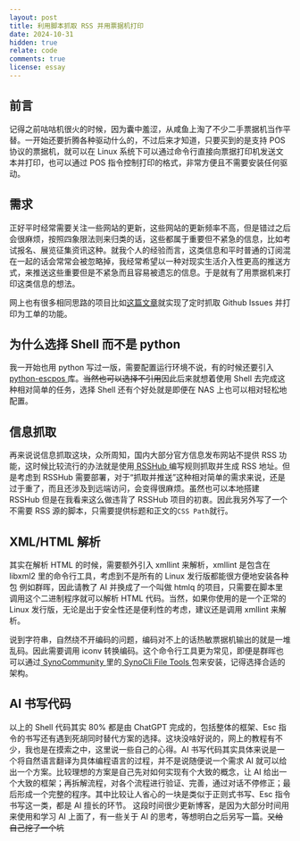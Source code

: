 ```yaml
---
layout: post
title: 利用脚本抓取 RSS 并用票据机打印
date: 2024-10-31
hidden: true
relate: code
comments: true
license: essay
---
```


## 前言

记得之前咕咕机很火的时候，因为囊中羞涩，从咸鱼上淘了不少二手票据机当作平替。一开始还要折腾各种驱动什么的，不过后来才知道，只要买到的是支持 POS 协议的票据机，就可以在 Linux 系统下可以通过命令行直接向票据打印机发送文本并打印，也可以通过 POS 指令控制打印的格式，非常方便且不需要安装任何驱动。

## 需求

正好平时经常需要关注一些网站的更新，这些网站的更新频率不高，但是错过之后会很麻烦，按照四象限法则来归类的话，这些都属于重要但不紧急的信息，比如考试报名、展览征集资讯这种。就我个人的经验而言，这类信息和平时普通的订阅混在一起的话会常常会被忽略掉，我经常希望以一种对现实生活介入性更高的推送方式，来推送这些重要但是不紧急而且容易被遗忘的信息。于是就有了用票据机来打印这类信息的想法。

网上也有很多相同思路的项目比如[这篇文章](https://aschmelyun.com/blog/i-built-receipt-printer-for-github-issues/)就实现了定时抓取 Github Issues 并打印为工单的功能。

## 为什么选择 Shell 而不是 python

我一开始也用 python 写过一版，需要配置运行环境不说，有的时候还要引入[ python-escpos ](https://python-escpos.readthedocs.io/en/latest/)库。<del class="block" title="你知道的太多了" datetime="20200124" ontouchstart=''>当然也可以选择不引用</del>因此后来就想着使用 Shell 去完成这种相对简单的任务，选择 Shell 还有个好处就是即便在 NAS 上也可以相对轻松地配置。

## 信息抓取

再来说说信息抓取这块，众所周知，国内大部分官方信息发布网站不提供 RSS 功能，这时候比较流行的办法就是使用[ RSSHub ](https://rsshub.app/)编写规则抓取并生成 RSS 地址。但是考虑到 RSSHub 需要部署，对于“抓取并推送”这种相对简单的需求来说，还是过于重了，而且还涉及到远端访问，会变得很麻烦。虽然也可以本地搭建 RSSHub 但是在我看来这么做违背了 RSSHub 项目的初衷。因此我另外写了一个不需要 RSS 源的脚本，只需要提供标题和正文的`CSS Path`就行。

## XML/HTML 解析

其实在解析 HTML 的时候，需要额外引入 xmllint 来解析，xmllint 是包含在 libxml2 里的命令行工具，考虑到不是所有的 Linux 发行版都能很方便地安装各种包 例如群晖，因此请教了 AI 并换成了一个叫做 htmlq 的项目，只需要在脚本里调用这个二进制程序就可以解析 HTML 代码。当然，如果你使用的是一个正常的 Linux 发行版，无论是出于安全性还是便利性的考虑，建议还是调用 xmllint 来解析。

说到字符串，自然绕不开编码的问题，编码对不上的话热敏票据机输出的就是一堆乱码。因此需要调用 iconv 转换编码。这个命令行工具更为常见，即便是群晖也可以通过[ SynoCommunity ](https://synocommunity.com/)里的[ SynoCli File Tools ](https://synocommunity.com/package/synocli-file/)包来安装，记得选择合适的架构。

## AI 书写代码

以上的 Shell 代码其实 80% 都是由 ChatGPT 完成的，包括整体的框架、Esc 指令的书写还有遇到死胡同时替代方案的选择。这块没啥好说的，网上的教程有不少，我也是在摸索之中，这里说一些自己的心得。AI 书写代码其实具体来说是一个将自然语言翻译为具体编程语言的过程，并不是说随便说一个需求 AI 就可以给出一个方案。比较理想的方案是自己先对如何实现有个大致的概念，让 AI 给出一个大致的框架；再拆解流程，对各个流程进行验证、完善，通过对话不停修正；最后形成一个完整的程序。其中比较让人省心的一块是类似于正则式书写、Esc 指令书写这一类，都是 AI 擅长的环节。
这段时间很少更新博客，是因为大部分时间用来使用和学习 AI 上面了，有一些关于 AI 的思考，等想明白之后另写一篇。<del class="block" title="你知道的太多了" datetime="20200124" ontouchstart=''>又给自己挖了一个坑</del>